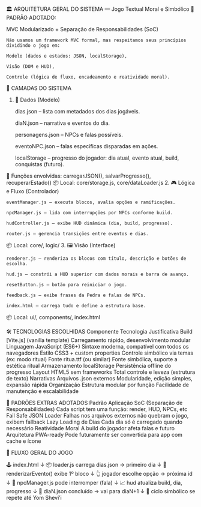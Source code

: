 🏛 ARQUITETURA GERAL DO SISTEMA — Jogo Textual Moral e Simbólico
📐 PADRÃO ADOTADO:

MVC Modularizado + Separação de Responsabilidades (SoC)

    Não usamos um framework MVC formal, mas respeitamos seus princípios dividindo o jogo em:

    Modelo (dados e estados: JSON, localStorage),

    Visão (DOM e HUD),

    Controle (lógica de fluxo, encadeamento e reatividade moral).

🧱 CAMADAS DO SISTEMA
1. 📂 Dados (Modelo)

    dias.json – lista com metadados dos dias jogáveis.

    diaN.json – narrativa e eventos do dia.

    personagens.json – NPCs e falas possíveis.

    eventoNPC.json – falas específicas disparadas em ações.

    localStorage – progresso do jogador: dia atual, evento atual, build, conquistas (futuro).

🔧 Funções envolvidas: carregarJSON(), salvarProgresso(), recuperarEstado()
📦 Local: core/storage.js, core/dataLoader.js
2. 🎮 Lógica e Fluxo (Controlador)

    eventManager.js – executa blocos, avalia opções e ramificações.

    npcManager.js – lida com interrupções por NPCs conforme build.

    hudController.js – exibe HUD dinâmica (dia, build, progresso).

    router.js – gerencia transições entre eventos e dias.

📦 Local: core/, logic/
3. 🖼 Visão (Interface)

    renderer.js – renderiza os blocos com título, descrição e botões de escolha.

    hud.js – constrói a HUD superior com dados morais e barra de avanço.

    resetButton.js – botão para reiniciar o jogo.

    feedback.js – exibe frases da Pedra e falas de NPCs.

    index.html – carrega tudo e define a estrutura base.

📦 Local: ui/, components/, index.html

🛠️ TECNOLOGIAS ESCOLHIDAS
Componente	Tecnologia	Justificativa
Build	[Vite.js] (vanilla template)	Carregamento rápido, desenvolvimento modular
Linguagem	JavaScript (ES6+)	Sintaxe moderna, compatível com todos os navegadores
Estilo	CSS3 + custom properties	Controle simbólico via temas (ex: modo ritual)
Fonte	ritua.ttf (ou similar)	Fonte simbólica, suporte a estética ritual
Armazenamento	localStorage	Persistência offline do progresso
Layout	HTML5 sem frameworks	Total controle e leveza (estrutura de texto)
Narrativas	Arquivos .json externos	Modularidade, edição simples, expansão rápida
Organização	Estrutura modular por função	Facilidade de manutenção e escalabilidade

🧬 PADRÕES EXTRAS ADOTADOS
Padrão	Aplicação
SoC (Separação de Responsabilidades)	Cada script tem uma função: render, HUD, NPCs, etc
Fail Safe JSON Loader	Falhas nos arquivos externos não quebram o jogo, exibem fallback
Lazy Loading de Dias	Cada dia só é carregado quando necessário
Reatividade Moral	A build do jogador afeta falas e futuro
Arquitetura PWA-ready	Pode futuramente ser convertida para app com cache e ícone

🔄 FLUXO GERAL DO JOGO

🕹️ index.html
    ↓
📦 loader.js carrega dias.json → primeiro dia
    ↓
🧠 renderizarEvento() exibe 1º bloco
    ↓
👆 jogador escolhe opção → próxima id
    ↓
🧠 npcManager.js pode interromper (fala)
    ↓
📈 hud atualiza build, dia, progresso
    ↓
📁 diaN.json concluído → vai para diaN+1
    ↓
🧱 ciclo simbólico se repete até Yom Shevi’i
